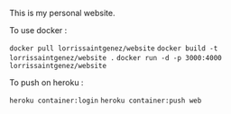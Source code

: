 This is my personal website.

To use docker :

```docker pull lorrissaintgenez/website```
```docker build -t lorrissaintgenez/website .```
```docker run -d -p 3000:4000 lorrissaintgenez/website```

To push on heroku :

```heroku container:login```
```heroku container:push web```